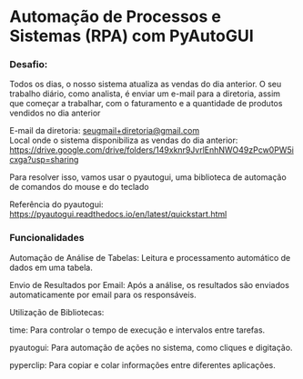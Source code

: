 # Automação de Processos e Sistemas (RPA) com PyAutoGUI

### Desafio:

Todos os dias, o nosso sistema atualiza as vendas do dia anterior.
O seu trabalho diário, como analista, é enviar um e-mail para a diretoria, assim que começar a trabalhar, com o faturamento e a quantidade de produtos vendidos no dia anterior

E-mail da diretoria: seugmail+diretoria@gmail.com<br>
Local onde o sistema disponibiliza as vendas do dia anterior: https://drive.google.com/drive/folders/149xknr9JvrlEnhNWO49zPcw0PW5icxga?usp=sharing

Para resolver isso, vamos usar o pyautogui, uma biblioteca de automação de comandos do mouse e do teclado

Referência do pyautogui: https://pyautogui.readthedocs.io/en/latest/quickstart.html

### Funcionalidades

Automação de Análise de Tabelas: Leitura e processamento automático de dados em uma tabela.

Envio de Resultados por Email: Após a análise, os resultados são enviados automaticamente por email para os responsáveis.

Utilização de Bibliotecas:

time: Para controlar o tempo de execução e intervalos entre tarefas.

pyautogui: Para automação de ações no sistema, como cliques e digitação.

pyperclip: Para copiar e colar informações entre diferentes aplicações.
